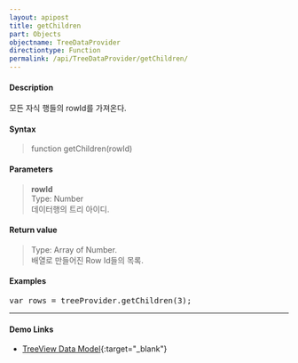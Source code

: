 ```yaml
---
layout: apipost
title: getChildren
part: Objects
objectname: TreeDataProvider
directiontype: Function
permalink: /api/TreeDataProvider/getChildren/
---
```



#### Description

 모든 자식 행들의 rowId를 가져온다.

#### Syntax

> function getChildren(rowId)

#### Parameters

> **rowId**  
> Type: Number  
> 데이터행의 트리 아이디.  

#### Return value

> Type: Array of Number.  
> 배열로 만들어진 Row Id들의 목록.  

#### Examples 

<pre class="prettyprint">
var rows = treeProvider.getChildren(3);
</pre>

---

#### Demo Links

* [TreeView Data Model](http://demo.realgrid.com/Tree/TreeDataModel/){:target="_blank"}  